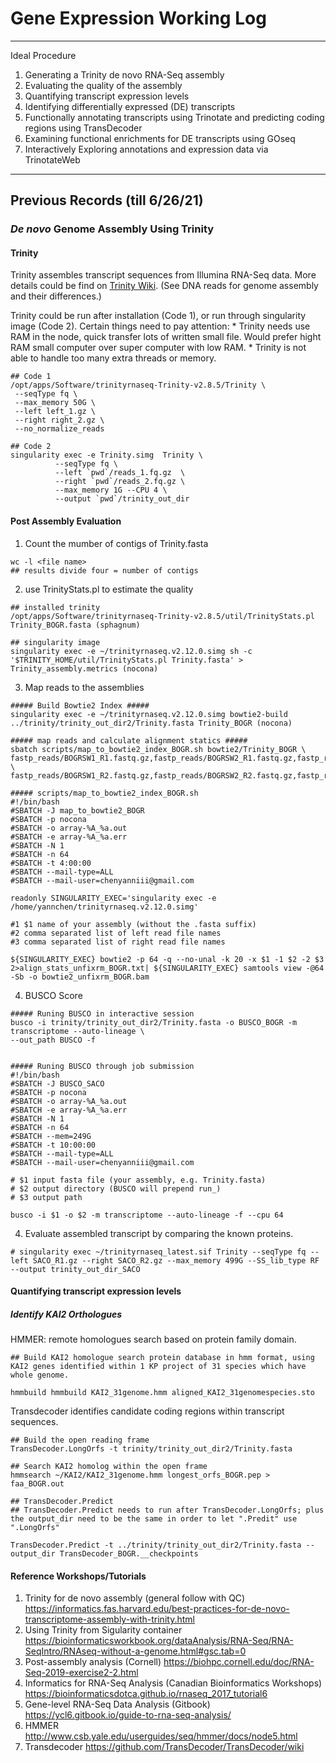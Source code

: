 # Gene Expression Working Log
***
Ideal Procedure
1. Generating a Trinity de novo RNA-Seq assembly
1. Evaluating the quality of the assembly
1. Quantifying transcript expression levels
1. Identifying differentially expressed (DE) transcripts
1. Functionally annotating transcripts using Trinotate and predicting coding regions using TransDecoder
1. Examining functional enrichments for DE transcripts using GOseq
1. Interactively Exploring annotations and expression data via TrinotateWeb
***


## Previous Records (till 6/26/21)
### *De novo* Genome Assembly Using Trinity

#### Trinity
Trinity assembles transcript sequences from Illumina RNA-Seq data. More details could be find on [Trinity Wiki](https://https://github.com/trinityrnaseq/trinityrnaseq/wiki/Trinity-in-Docker#running-trinity-using-singularity). (See DNA reads for genome assembly and their differences.)

Trinity could be run after installation (Code 1), or run through singularity image (Code 2). Certain things need to pay attention:
    * Trinity needs use RAM in the node, quick transfer lots of written small file. Would prefer hight RAM small computer over super computer with low RAM.
    * Trinity is not able to handle too many extra threads or memory.

```
## Code 1
/opt/apps/Software/trinityrnaseq-Trinity-v2.8.5/Trinity \
 --seqType fq \
 --max_memory 50G \
 --left left_1.gz \
 --right right_2.gz \
 --no_normalize_reads
```
```
## Code 2
singularity exec -e Trinity.simg  Trinity \
          --seqType fq \
          --left `pwd`/reads_1.fq.gz  \
          --right `pwd`/reads_2.fq.gz \
          --max_memory 1G --CPU 4 \
          --output `pwd`/trinity_out_dir
```

#### Post Assembly Evaluation
1. Count the mumber of contigs of Trinity.fasta
```
wc -l <file name> 
## results divide four = number of contigs
```
2. use TrinityStats.pl to estimate the quality
```
## installed trinity
/opt/apps/Software/trinityrnaseq-Trinity-v2.8.5/util/TrinityStats.pl Trinity_BOGR.fasta (sphagnum)

## singularity image
singularity exec -e ~/trinityrnaseq.v2.12.0.simg sh -c '$TRINITY_HOME/util/TrinityStats.pl Trinity.fasta' > Trinity_assembly.metrics (nocona)
```
3. Map reads to the assemblies
```
##### Build Bowtie2 Index ##### 
singularity exec -e ~/trinityrnaseq.v2.12.0.simg bowtie2-build ../trinity/trinity_out_dir2/Trinity.fasta Trinity_BOGR (nocona)

##### map reads and calculate alignment statics ##### 
sbatch scripts/map_to_bowtie2_index_BOGR.sh bowtie2/Trinity_BOGR \ fastp_reads/BOGRSW1_R1.fastq.gz,fastp_reads/BOGRSW2_R1.fastq.gz,fastp_reads/BOGRSW3_R1.fastq.gz,fastp_reads/BOGRSW4_R1.fastq.gz,fastp_reads/BOGRW1_R1.fastq.gz,fastp_reads/BOGRW2_R1.fastq.gz,fastp_reads/BOGRW3_R1.fastq.gz,fastp_reads/BOGRW4_R1.fastq.gz \ fastp_reads/BOGRSW1_R2.fastq.gz,fastp_reads/BOGRSW2_R2.fastq.gz,fastp_reads/BOGRSW3_R2.fastq.gz,fastp_reads/BOGRSW4_R2.fastq.gz,fastp_reads/BOGRW1_R2.fastq.gz,fastp_reads/BOGRW2_R2.fastq.gz,fastp_reads/BOGRW3_R2.fastq.gz,fastp_reads/BOGRW4_R2.fastq.gz

##### scripts/map_to_bowtie2_index_BOGR.sh 
#!/bin/bash
#SBATCH -J map_to_bowtie2_BOGR
#SBATCH -p nocona
#SBATCH -o array-%A_%a.out
#SBATCH -e array-%A_%a.err
#SBATCH -N 1
#SBATCH -n 64
#SBATCH -t 4:00:00
#SBATCH --mail-type=ALL
#SBATCH --mail-user=chenyanniii@gmail.com

readonly SINGULARITY_EXEC='singularity exec -e /home/yannchen/trinityrnaseq.v2.12.0.simg'

#1 $1 name of your assembly (without the .fasta suffix)
#2 comma separated list of left read file names
#3 comma separated list of right read file names

${SINGULARITY_EXEC} bowtie2 -p 64 -q --no-unal -k 20 -x $1 -1 $2 -2 $3  2>align_stats_unfixrm_BOGR.txt| ${SINGULARITY_EXEC} samtools view -@64 -Sb -o bowtie2_unfixrm_BOGR.bam
```
4. BUSCO Score
```
##### Runing BUSCO in interactive session
busco -i trinity/trinity_out_dir2/Trinity.fasta -o BUSCO_BOGR -m transcriptome --auto-lineage \
--out_path BUSCO -f


##### Runing BUSCO through job submission
#!/bin/bash
#SBATCH -J BUSCO_SACO
#SBATCH -p nocona
#SBATCH -o array-%A_%a.out
#SBATCH -e array-%A_%a.err
#SBATCH -N 1
#SBATCH -n 64
#SBATCH --mem=249G
#SBATCH -t 10:00:00
#SBATCH --mail-type=ALL
#SBATCH --mail-user=chenyanniii@gmail.com

# $1 input fasta file (your assembly, e.g. Trinity.fasta)
# $2 output directory (BUSCO will prepend run_)
# $3 output path

busco -i $1 -o $2 -m transcriptome --auto-lineage -f --cpu 64
```

4. Evaluate assembled transcript by comparing the known proteins.

```
# singularity exec ~/trinityrnaseq_latest.sif Trinity --seqType fq --left SACO_R1.gz --right SACO_R2.gz --max_memory 499G --SS_lib_type RF --output trinity_out_dir_SACO
```

#### Quantifying transcript expression levels
##### Identify KAI2 Orthologues
HMMER: remote homologues search based on protein family domain. 
```
## Build KAI2 homologue search protein database in hmm format, using KAI2 genes identified within 1 KP project of 31 species which have whole genome.

hmmbuild hmmbuild KAI2_31genome.hmm aligned_KAI2_31genomespecies.sto
```
Transdecoder identifies candidate coding regions within transcript sequences. 
```
## Build the open reading frame 
TransDecoder.LongOrfs -t trinity/trinity_out_dir2/Trinity.fasta 

## Search KAI2 homolog within the open frame
hmmsearch ~/KAI2/KAI2_31genome.hmm longest_orfs_BOGR.pep > faa_BOGR.out

## TransDecoder.Predict
## TransDecoder.Predict needs to run after TransDecoder.LongOrfs; plus the output_dir need to be the same in order to let ".Predit" use ".LongOrfs"

TransDecoder.Predict -t ../trinity/trinity_out_dir2/Trinity.fasta --output_dir TransDecoder_BOGR.__checkpoints
```














#### Reference Workshops/Tutorials
1. Trinity for de novo assembly (general follow with QC)
https://informatics.fas.harvard.edu/best-practices-for-de-novo-transcriptome-assembly-with-trinity.html
2. Using Trinity from Sigularity container
https://bioinformaticsworkbook.org/dataAnalysis/RNA-Seq/RNA-SeqIntro/RNAseq-without-a-genome.html#gsc.tab=0
3. Post-assembly analysis (Cornell)
https://biohpc.cornell.edu/doc/RNA-Seq-2019-exercise2-2.html
4. Informatics for RNA-Seq Analysis (Canadian Bioinformatics Workshops)
https://bioinformaticsdotca.github.io/rnaseq_2017_tutorial6
5. Gene-level RNA-Seq Data Analysis (Gitbook)
https://ycl6.gitbook.io/guide-to-rna-seq-analysis/
6. HMMER 
http://www.csb.yale.edu/userguides/seq/hmmer/docs/node5.html
7. Transdecoder
https://github.com/TransDecoder/TransDecoder/wiki

